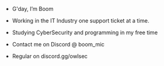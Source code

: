 - G'day, I’m Boom
- Working in the IT Industry one support ticket at a time.

- Studying CyberSecurity and programming in my free time

- Contact me on Discord @ boom_mic
- Regular on discord.gg/owlsec

<!---
BoomSec/BoomSec is a ✨ special ✨ repository because its `README.md` (this file) appears on your GitHub profile.
You can click the Preview link to take a look at your changes.
--->
